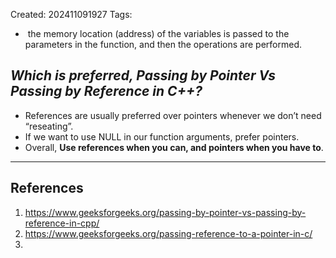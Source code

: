 Created: 202411091927
Tags: 

-  the memory location (address) of the variables is passed to the parameters in the function, and then the operations are performed.




## *Which is preferred, Passing by Pointer Vs Passing by Reference in C++?*

- References are usually preferred over pointers whenever we don’t need “reseating”.
- If we want to use NULL in our function arguments, prefer pointers.
- Overall, ****Use references when you can, and pointers when you have to****.


-----
## References
1. https://www.geeksforgeeks.org/passing-by-pointer-vs-passing-by-reference-in-cpp/
2. https://www.geeksforgeeks.org/passing-reference-to-a-pointer-in-c/
3. 
